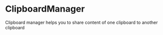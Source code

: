 # ClipboardManager
Clipboard manager helps you to share content of one clipboard to another clipboard
